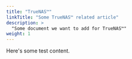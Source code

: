 ```yaml
---
title: "TrueNAS™"
linkTitle: "Some TrueNAS™ related article"
description: >
  "Some document we want to add for TrueNAS™"
weight: 1
---
```


Here's some test content.
